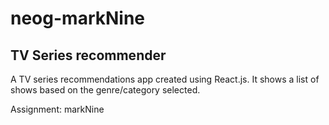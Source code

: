# neog-markNine
## TV Series recommender
A TV series recommendations app created using React.js. It shows a list of shows based on the genre/category selected.

Assignment: markNine
